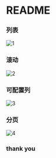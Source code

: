 # README

### 列表

![1](https://img.picgo.net/2024/05/09/11197fde4345dac22.png)

### 滚动

![2](https://img.picgo.net/2024/05/09/2d66b905b94d76f81.png)

### 可配置列

![3](https://img.picgo.net/2024/05/09/33175499c3eaf87a6.png)

### 分页

![4](https://img.picgo.net/2024/05/09/4261d8b3e6cc49de9.png)

### thank you
